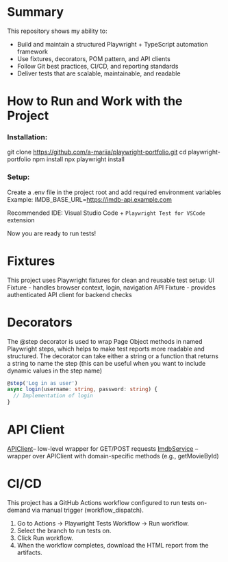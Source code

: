 # Summary

This repository shows my ability to:

- Build and maintain a structured Playwright + TypeScript automation framework
- Use fixtures, decorators, POM pattern, and API clients
- Follow Git best practices, CI/CD, and reporting standards
- Deliver tests that are scalable, maintainable, and readable

# How to Run and Work with the Project

### Installation:

git clone https://github.com/a-mariia/playwright-portfolio.git
cd playwright-portfolio
npm install
npx playwright install

### Setup:

Create a .env file in the project root and add required environment variables
Example:
IMDB_BASE_URL=https://imdb-api.example.com

Recommended IDE: Visual Studio Code + `Playwright Test for VSCode` extension

Now you are ready to run tests!

# Fixtures

This project uses Playwright fixtures for clean and reusable test setup:
UI Fixture - handles browser context, login, navigation
API Fixture - provides authenticated API client for backend checks

# Decorators

The @step decorator is used to wrap Page Object methods in named Playwright steps, which helps to make test reports more readable and structured. The decorator can take either a string or a function that returns a string to name the step (this can be useful when you want to include dynamic values in the step name)

```typescript
@step('Log in as user')
async login(username: string, password: string) {
  // Implementation of login
}
```

# API Client

[APIClient](src/api/APIClient.ts)– low-level wrapper for GET/POST requests
[ImdbService](src/api/ImdbService.ts) – wrapper over APIClient with domain-specific methods (e.g., getMovieById)

# CI/CD

This project has a GitHub Actions workflow configured to run tests on-demand via manual trigger (workflow_dispatch).

1. Go to Actions → Playwright Tests Workflow → Run workflow.
2. Select the branch to run tests on.
3. Click Run workflow.
4. When the workflow completes, download the HTML report from the artifacts.
